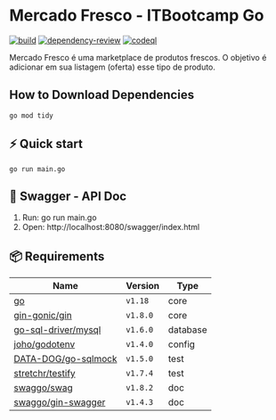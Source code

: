 # Mercado Fresco - ITBootcamp Go

[![build](https://github.com/vinigracindo/mercado-fresco-stranger-strings/actions/workflows/build.yml/badge.svg)](https://github.com/vinigracindo/mercado-fresco-stranger-strings/actions/workflows/build.yml)
[![dependency-review](
https://github.com/vinigracindo/mercado-fresco-stranger-strings/actions/workflows/dependency-review.yml/badge.svg)](https://github.com/vinigracindo/mercado-fresco-stranger-strings/actions/workflows/dependency-review.yml)
[![codeql](
https://github.com/vinigracindo/mercado-fresco-stranger-strings/actions/workflows/codeql.yml/badge.svg)](https://github.com/vinigracindo/mercado-fresco-stranger-strings/actions/workflows/codeql.yml)

Mercado Fresco é uma marketplace de produtos frescos. O objetivo é 
adicionar em sua listagem (oferta) esse tipo de produto. 

## How to Download Dependencies

```shell
go mod tidy
```

## ⚡️ Quick start

```shell
go run main.go
```

## 📝 Swagger - API Doc

1. Run: go run main.go
2. Open: http://localhost:8080/swagger/index.html

## 📦 Requirements

| Name                                                                  | Version   | Type       |
| --------------------------------------------------------------------- | --------- | ---------- |
| [go](https://go.dev/)                                                 | `v1.18`   | core       |
| [gin-gonic/gin](https://github.com/gin-gonic/gin)                     | `v1.8.0`  | core       |
| [go-sql-driver/mysql](https://github.com/go-sql-driver/mysql)         | `v1.6.0`  | database   |
| [joho/godotenv](https://github.com/joho/godotenv)                     | `v1.4.0`  | config     |
| [DATA-DOG/go-sqlmock](https://github.com/DATA-DOG/go-sqlmock)         | `v1.5.0`  | test       |
| [stretchr/testify](https://github.com/stretchr/testify)               | `v1.7.4`  | test       |
| [swaggo/swag](https://github.com/swaggo/swag)                         | `v1.8.2`  | doc        |
| [swaggo/gin-swagger](https://github.com/swaggo/gin-swagger)           | `v1.4.3`  | doc        |
